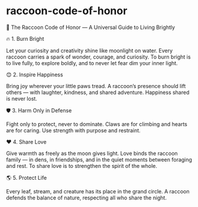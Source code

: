 # raccoon-code-of-honor
🦝 The Raccoon Code of Honor — A Universal Guide to Living Brightly

🔥 1. Burn Bright

Let your curiosity and creativity shine like moonlight on water.
Every raccoon carries a spark of wonder, courage, and curiosity. To burn bright is to live fully, to explore boldly, and to never let fear dim your inner light.

😊 2. Inspire Happiness

Bring joy wherever your little paws tread.
A raccoon’s presence should lift others — with laughter, kindness, and shared adventure. Happiness shared is never lost.

🛡️ 3. Harm Only in Defense

Fight only to protect, never to dominate.
Claws are for climbing and hearts are for caring. Use strength with purpose and restraint.

❤️ 4. Share Love

Give warmth as freely as the moon gives light.
Love binds the raccoon family — in dens, in friendships, and in the quiet moments between foraging and rest. To share love is to strengthen the spirit of the whole.

🌎 5. Protect Life

Every leaf, stream, and creature has its place in the grand circle.
A raccoon defends the balance of nature, respecting all who share the night.
